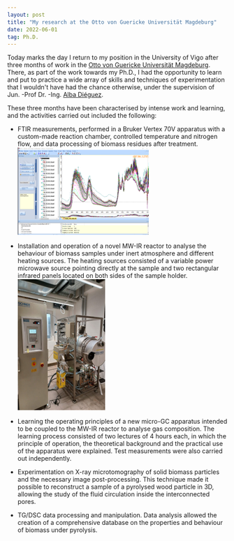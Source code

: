 ```yaml
---
layout: post
title: "My research at the Otto von Guericke Universität Magdeburg"
date: 2022-06-01
tag: Ph.D.
---
```


Today marks the day I return to my position in the University of Vigo after three months of work in the [Otto von Guericke Universität Magdeburg](https://www.ovgu.de/en/). There, as part of the work towards my Ph.D., I had the opportunity to learn and put to practice a wide array of skills and techniques of experimentation that I wouldn't have had the chance otherwise, under the supervision of Jun. -Prof Dr. -Ing. [Alba Diéguez](https://scholar.google.com/citations?hl=es&user=0RnIV90AAAAJ).

These three months have been characterised by intense work and learning, and the activities carried out included the following:

- FTIR measurements, performed in a Bruker Vertex 70V apparatus with a custom-made reaction chamber, controlled temperature and nitrogen flow, and data processing of biomass residues after treatment. <img src="/images/posts/spectra.png" alt="FTIR spectra acquired" width="300" height="200" />

- Installation and operation of a novel MW-IR reactor to analyse the behaviour of biomass samples under inert atmosphere and different heating sources. The heating sources consisted of a variable power microwave source pointing directly at the sample and two rectangular infrared panels located on both sides of the sample holder.  <img src="/images/posts/MW.png" alt="MW Reactor" width="200" height="300"/>

- Learning the operating principles of a new micro-GC apparatus intended to be coupled to the MW-IR reactor to analyse gas composition. The learning process consisted of two lectures of 4 hours each, in which the principle of operation, the theoretical background and the practical use of the apparatus were explained. Test measurements were also carried out independently.

- Experimentation on X-ray microtomography of solid biomass particles and the necessary image post-processing. This technique made it possible to reconstruct a sample of a pyrolysed wood particle in 3D, allowing the study of the fluid circulation inside the interconnected pores.

- TG/DSC data processing and manipulation. Data analysis allowed the creation of a comprehensive database on the properties and behaviour of biomass under pyrolysis.
